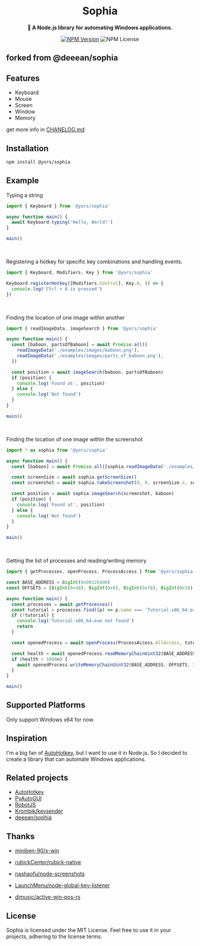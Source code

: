 <div align="center">
  <h1>Sophia</h1>
  <p>
    <strong>🤖 A Node.js library for automating Windows applications.</strong>
  </p>
  
  [![NPM Version](https://img.shields.io/npm/v/@yors/sophia)](https://www.npmjs.com/package/@yors/sophia)
  ![NPM License](https://img.shields.io/npm/l/@yors/sophia)
</div>

## forked from @deeean/sophia

## Features

- Keyboard
- Mouse
- Screen
- Window
- Memory

get more info in [CHANELOG.md](./CHANELOG.md)

## Installation

```bash
npm install @yors/sophia
```

## Example

Typing a string

```typescript
import { Keyboard } from '@yors/sophia'

async function main() {
  await Keyboard.typing('Hello, World!')
}

main()
```

<br />

Registering a hotkey for specific key combinations and handling events.

```typescript
import { Keyboard, Modifiers, Key } from '@yors/sophia'

Keyboard.registerHotkey([Modifiers.Control], Key.A, () => {
  console.log('Ctrl + A is pressed')
})
```

<br />

Finding the location of one image within another

```typescript
import { readImageData, imageSearch } from '@yors/sophia'

async function main() {
  const [baboon, partsOfBaboon] = await Promise.all([
    readImageData('./examples/images/baboon.png'),
    readImageData('./examples/images/parts_of_baboon.png'),
  ])

  const position = await imageSearch(baboon, partsOfBaboon)
  if (position) {
    console.log('Found at', position)
  } else {
    console.log('Not found')
  }
}

main()
```

<br />

Finding the location of one image within the screenshot

```typescript
import * as sophia from '@yors/sophia'

async function main() {
  const [baboon] = await Promise.all([sophia.readImageData('./examples/images/baboon.png')])

  const screenSize = await sophia.getScreenSize()
  const screenshot = await sophia.takeScreenshot(0, 0, screenSize.x, screenSize.y)

  const position = await sophia.imageSearch(screenshot, baboon)
  if (position) {
    console.log('Found at', position)
  } else {
    console.log('Not found')
  }
}

main()
```

<br />

Getting the list of processes and reading/writing memory

```typescript
import { getProcesses, openProcess, ProcessAccess } from '@yors/sophia'

const BASE_ADDRESS = BigInt(0x003264d0)
const OFFSETS = [BigInt(0x48), BigInt(0x0), BigInt(0xf8), BigInt(0x18), BigInt(0x408), BigInt(0x50), BigInt(0x7f8)]

async function main() {
  const processes = await getProcesses()
  const tutorial = processes.find((p) => p.name === 'Tutorial-x86_64.exe')
  if (!tutorial) {
    console.log('Tutorial-x86_64.exe not found')
    return
  }

  const openedProcess = await openProcess(ProcessAccess.AllAccess, tutorial.pid)

  const health = await openedProcess.readMemoryChainUint32(BASE_ADDRESS, OFFSETS)
  if (health < 1000n) {
    await openedProcess.writeMemoryChainUint32(BASE_ADDRESS, OFFSETS, 1000n)
  }
}

main()
```

## Supported Platforms

Only support Windows x64 for now.

## Inspiration

I'm a big fan of [AutoHotkey](https://www.autohotkey.com/), but I want to use it in Node.js. So I decided to create a library that can automate Windows applications.

## Related projects

- [AutoHotkey](https://github.com/AutoHotkey/AutoHotkey)
- [PyAutoGUI](https://github.com/asweigart/pyautogui)
- [RobotJS](https://github.com/octalmage/robotjs)
- [Krombik/keysender](https://github.com/Krombik/keysender)
- [deeean/sophia](https://github.com/deeean/sophia)

## Thanks

- [miniben-90/x-win](https://github.com/miniben-90/x-win)
- [rubickCenter/rubick-native](https://github.com/rubickCenter/rubick-native)
- [nashaofu/node-screenshots](https://github.com/nashaofu/node-screenshots)
- [LaunchMenu/node-global-key-listener](https://github.com/LaunchMenu/node-global-key-listener)

- [dimusic/active-win-pos-rs](https://github.com/dimusic/active-win-pos-rs)

## License

Sophia is licensed under the MIT License. Feel free to use it in your projects, adhering to the license terms.
